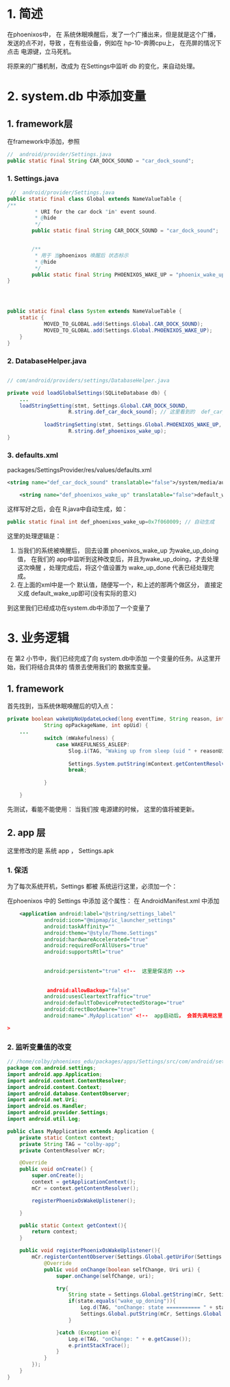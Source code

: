 # 1. 简述

在phoenixos中，   在 系统休眠唤醒后，发了一个广播出来，但是就是这个广播，发送的点不对，导致 ，在有些设备，例如在 hp-10-奔腾cpu上，   在亮屏的情况下点击 电源键，立马死机。

将原来的广播机制，改成为  在Settings中监听 db 的变化，来自动处理。

# 2. system.db 中添加变量

## 1. framework层

在framework中添加，参照

```java
//  android/provider/Settings.java
public static final String CAR_DOCK_SOUND = "car_dock_sound"; 
```

### 1. Settings.java

```java
 //  android/provider/Settings.java
public static final class Global extends NameValueTable {
/**
         * URI for the car dock "in" event sound.
         * @hide
         */
        public static final String CAR_DOCK_SOUND = "car_dock_sound";


        /**
         * 用于 当phoenixos 唤醒后 状态标示
         * @hide
         */
        public static final String PHOENIXOS_WAKE_UP = "phoenix_wake_up";
}




public static final class System extends NameValueTable {
    static {
			MOVED_TO_GLOBAL.add(Settings.Global.CAR_DOCK_SOUND);
            MOVED_TO_GLOBAL.add(Settings.Global.PHOENIXOS_WAKE_UP);
    }
}
```

### 2. DatabaseHelper.java

## 

```java
// com/android/providers/settings/DatabaseHelper.java

private void loadGlobalSettings(SQLiteDatabase db) {
    ...
    loadStringSetting(stmt, Settings.Global.CAR_DOCK_SOUND,
                    R.string.def_car_dock_sound); // 这里看到的  def_car_dock_sound 这个是在 xml文件中的
    
            loadStringSetting(stmt, Settings.Global.PHOENIXOS_WAKE_UP,
                    R.string.def_phoenixos_wake_up);
}
```

### 3. defaults.xml

packages/SettingsProvider/res/values/defaults.xml

```xml
<string name="def_car_dock_sound" translatable="false">/system/media/audio/ui/Dock.ogg</string>

    <string name="def_phoenixos_wake_up" translatable="false">default_wake_up</string>
```

这样写好之后，会在 R.java中自动生成，如：

```java
public static final int def_phoenixos_wake_up=0x7f060009; // 自动生成
```



这里的处理逻辑是：

1. 当我们的系统被唤醒后， 回去设置  phoenixos_wake_up 为wake_up_doing值，   在我们的 app中监听到这种改变后，并且为wake_up_doing，才去处理这次唤醒 ，处理完成后，将这个值设置为 wake_up_done 代表已经处理完成。
2. 在上面的xml中是一个 默认值，随便写一个，和上述的那两个做区分， 直接定义成 default_wake_up即可(没有实际的意义)



到这里我们已经成功在system.db中添加了一个变量了

# 3. 业务逻辑

在 第2 小节中，我们已经完成了向 system.db中添加 一个变量的任务。从这里开始，我们将结合具体的  情景去使用我们的 数据库变量。

## 1. framework

首先找到，当系统休眠唤醒后的切入点：

```java
private boolean wakeUpNoUpdateLocked(long eventTime, String reason, int reasonUid,
            String opPackageName, int opUid) {
    ...
            switch (mWakefulness) {
                case WAKEFULNESS_ASLEEP:
                    Slog.i(TAG, "Waking up from sleep (uid " + reasonUid +")... sendBroadcast success!");
                    
                    Settings.System.putString(mContext.getContentResolver(), Settings.Global.PHOENIXOS_WAKE_UP,"wake_up_doning");
                    break;
               
            }

    }
```

先测试，看能不能使用： 当我们按 电源建的时候， 这里的值将被更新。

## 2. app 层

这里修改的是  系统 app ， Settings.apk

### 1. 保活

为了每次系统开机，Settings 都被 系统运行这里，必须加一个：

在phoenixos 中的 Settings 中添加 这个属性： 在 AndroidManifest.xml 中添加

```xml
    <application android:label="@string/settings_label"
            android:icon="@mipmap/ic_launcher_settings"
            android:taskAffinity=""
            android:theme="@style/Theme.Settings"
            android:hardwareAccelerated="true"
            android:requiredForAllUsers="true"
            android:supportsRtl="true"
                 
                 
            android:persistent="true" <!--  这里是保活的 -->
            
                 
             android:allowBackup="false"
            android:usesCleartextTraffic="true"
            android:defaultToDeviceProtectedStorage="true"
            android:directBootAware="true"
            android:name=".MyApplication" <!--  app启动后， 会首先调用这里的，  这个地方是我之前加的用于 返回app的context的，   我们的 变量改动的监听，也可以在可以处理-->

>
```

### 2. 监听变量值的改变

```java
// /home/colby/phoenixos_edu/packages/apps/Settings/src/com/android/settings/MyApplication.java
package com.android.settings;
import android.app.Application;
import android.content.ContentResolver;
import android.content.Context;
import android.database.ContentObserver;
import android.net.Uri;
import android.os.Handler;
import android.provider.Settings;
import android.util.Log;

public class MyApplication extends Application {
    private static Context context;
    private String TAG = "colby-app";
    private ContentResolver mCr;

    @Override
    public void onCreate() {
        super.onCreate();
        context = getApplicationContext();
        mCr = context.getContentResolver();

        registerPhoenixOsWakeUplistener();

    }

    public static Context getContext(){
        return context;
    }

    public void registerPhoenixOsWakeUplistener(){
        mCr.registerContentObserver(Settings.Global.getUriFor(Settings.Global.PHOENIXOS_WAKE_UP), true, new ContentObserver(new Handler()) {
            @Override
            public void onChange(boolean selfChange, Uri uri) {
                super.onChange(selfChange, uri);

                try{
                    String state = Settings.Global.getString(mCr, Settings.Global.PHOENIXOS_WAKE_UP);
                    if(state.equals("wake_up_doning")){
                        Log.d(TAG, "onChange: state =========== " + state);
                        Settings.Global.putString(mCr, Settings.Global.PHOENIXOS_WAKE_UP, "wake_up_done");
                    }

                }catch (Exception e){
                    Log.e(TAG, "onChange: " + e.getCause());
                    e.printStackTrace();
                }
            }
        });
    }
}

```




